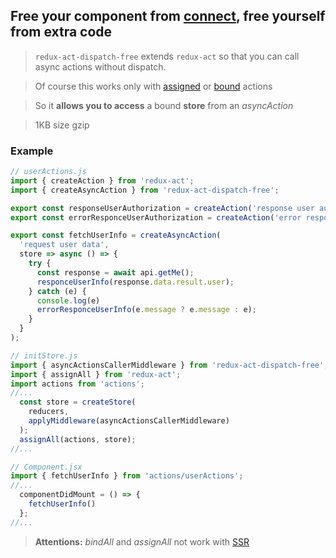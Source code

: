 ## Free your component from [connect](https://github.com/reactjs/react-redux), free yourself from extra code

> `redux-act-dispatch-free` extends `redux-act` so that you can call async actions without dispatch.

> Of course this works only with [assigned](https://github.com/pauldijou/redux-act#assignallactioncreators-stores) or [bound](https://github.com/pauldijou/redux-act#bindallactioncreators-stores) actions

> So it **allows you to access** a bound **store** from an *asyncAction*

> 1KB size gzip

### Example
```javascript
// userActions.js
import { createAction } from 'redux-act';
import { createAsyncAction } from 'redux-act-dispatch-free';

export const responseUserAuthorization = createAction('response user authorization');
export const errorResponceUserAuthorization = createAction('error response user authorization');

export const fetchUserInfo = createAsyncAction(
  'request user data',
  store => async () => {
    try {
      const response = await api.getMe();
      responceUserInfo(response.data.result.user);
    } catch (e) {
      console.log(e)
      errorResponceUserInfo(e.message ? e.message : e);
    }
  }
);
```

```javascript
// initStore.js
import { asyncActionsCallerMiddleware } from 'redux-act-dispatch-free';
import { assignAll } from 'redux-act';
import actions from 'actions';
//...
  const store = createStore(
    reducers,
    applyMiddleware(asyncActionsCallerMiddleware)
  );
  assignAll(actions, store);
//...
```

```javascript
// Component.jsx
import { fetchUserInfo } from 'actions/userActions';
//...
  componentDidMount = () => {
    fetchUserInfo()
  };
//...
```

> **Attentions:** *bindAll* and *assignAll* not work with [SSR](http://redux.js.org/docs/recipes/ServerRendering.html)
